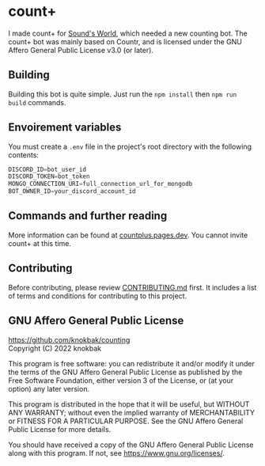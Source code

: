 # count+
I made count+ for [Sound's World](https://discord.gg/sound), which needed a new counting bot. The count+ bot was mainly based on Countr, and is licensed under the GNU Affero General Public License v3.0 (or later).

## Building
Building this bot is quite simple. Just run the `npm install` then `npm run build` commands.

## Envoirement variables
You must create a `.env` file in the project's root directory with the following contents:

```js
DISCORD_ID=bot_user_id
DISCORD_TOKEN=bot_token
MONGO_CONNECTION_URI=full_connection_url_for_mongodb
BOT_OWNER_ID=your_discord_account_id
```

## Commands and further reading
More information can be found at [countplus.pages.dev](https://countplus.pages.dev). You cannot invite count+ at this time.

## Contributing
Before contributing, please review [CONTRIBUTING.md](https://github.com/knokbak/counting/blob/main/CONTRIBUTING.md) 
first. It includes a list of terms and conditions for contributing to this project.

## GNU Affero General Public License

https://github.com/knokbak/counting    
Copyright (C) 2022  knokbak

This program is free software: you can redistribute it and/or modify 
it under the terms of the GNU Affero General Public License as published 
by the Free Software Foundation, either version 3 of the License, or 
(at your option) any later version.

This program is distributed in the hope that it will be useful, 
but WITHOUT ANY WARRANTY; without even the implied warranty of 
MERCHANTABILITY or FITNESS FOR A PARTICULAR PURPOSE.  See the 
GNU Affero General Public License for more details.

You should have received a copy of the GNU Affero General Public License 
along with this program.  If not, see <https://www.gnu.org/licenses/>.
